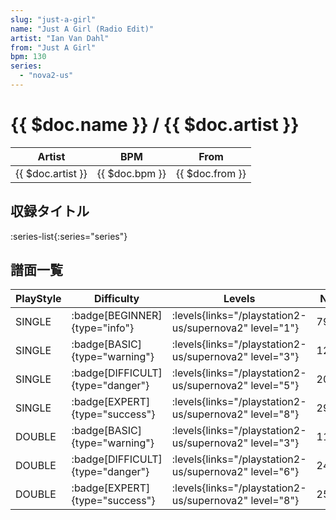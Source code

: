```yaml
---
slug: "just-a-girl"
name: "Just A Girl (Radio Edit)"
artist: "Ian Van Dahl"
from: "Just A Girl"
bpm: 130
series:
  - "nova2-us"
---
```


# {{ $doc.name }} / {{ $doc.artist }}

|Artist|BPM|From|
|------|---|----|
|{{ $doc.artist }}|{{ $doc.bpm }}|{{ $doc.from }}|

## 収録タイトル

:series-list{:series="series"}

## 譜面一覧

|PlayStyle|Difficulty|Levels|Notes|Movie|
|---------|----------|------|-----|-----|
|SINGLE| :badge[BEGINNER]{type="info"}| :levels{links="/playstation2-us/supernova2" level="1"}|79/0||
|SINGLE| :badge[BASIC]{type="warning"}| :levels{links="/playstation2-us/supernova2" level="3"}|123/17||
|SINGLE| :badge[DIFFICULT]{type="danger"}| :levels{links="/playstation2-us/supernova2" level="5"}|207/19||
|SINGLE| :badge[EXPERT]{type="success"}| :levels{links="/playstation2-us/supernova2" level="8"}|292/20||
|DOUBLE| :badge[BASIC]{type="warning"}| :levels{links="/playstation2-us/supernova2" level="3"}|110/12||
|DOUBLE| :badge[DIFFICULT]{type="danger"}| :levels{links="/playstation2-us/supernova2" level="6"}|242/18||
|DOUBLE| :badge[EXPERT]{type="success"}| :levels{links="/playstation2-us/supernova2" level="8"}|254/23||
